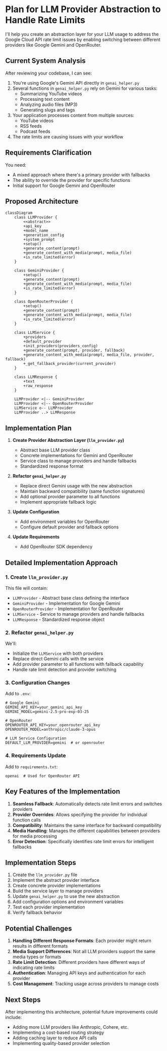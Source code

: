 # Plan for LLM Provider Abstraction to Handle Rate Limits

I'll help you create an abstraction layer for your LLM usage to address the Google Cloud API rate limit issues by enabling switching between different providers like Google Gemini and OpenRouter.

## Current System Analysis

After reviewing your codebase, I can see:

1. You're using Google's Gemini API directly in `genai_helper.py`
2. Several functions in `genai_helper.py` rely on Gemini for various tasks:
   - Summarizing YouTube videos
   - Processing text content
   - Analyzing audio files (MP3)
   - Generating slugs and tags
3. Your application processes content from multiple sources:
   - YouTube videos
   - RSS feeds
   - Podcast feeds
4. The rate limits are causing issues with your workflow

## Requirements Clarification

You need:
- A mixed approach where there's a primary provider with fallbacks
- The ability to override the provider for specific functions
- Initial support for Google Gemini and OpenRouter

## Proposed Architecture

```mermaid
classDiagram
    class LLMProvider {
        <<abstract>>
        +api_key
        +model_name
        +generation_config
        +system_prompt
        +setup()
        +generate_content(prompt)
        +generate_content_with_media(prompt, media_file)
        +is_rate_limited(error)
    }
    
    class GeminiProvider {
        +setup()
        +generate_content(prompt)
        +generate_content_with_media(prompt, media_file)
        +is_rate_limited(error)
    }
    
    class OpenRouterProvider {
        +setup()
        +generate_content(prompt)
        +generate_content_with_media(prompt, media_file)
        +is_rate_limited(error)
    }
    
    class LLMService {
        +providers
        +default_provider
        +init_providers(providers_config)
        +generate_content(prompt, provider, fallback)
        +generate_content_with_media(prompt, media_file, provider, fallback)
        +_get_fallback_provider(current_provider)
    }
    
    class LLMResponse {
        +text
        +raw_response
    }
    
    LLMProvider <|-- GeminiProvider
    LLMProvider <|-- OpenRouterProvider
    LLMService o-- LLMProvider
    LLMProvider ..> LLMResponse
```

## Implementation Plan

1. **Create Provider Abstraction Layer (`llm_provider.py`)**
   - Abstract base LLM provider class
   - Concrete implementations for Gemini and OpenRouter
   - Service class to manage providers and handle fallbacks
   - Standardized response format

2. **Refactor `genai_helper.py`**
   - Replace direct Gemini usage with the new abstraction
   - Maintain backward compatibility (same function signatures)
   - Add optional provider parameter to all functions
   - Implement appropriate fallback logic

3. **Update Configuration**
   - Add environment variables for OpenRouter
   - Configure default provider and fallback options

4. **Update Requirements**
   - Add OpenRouter SDK dependency

## Detailed Implementation Approach

### 1. Create `llm_provider.py`

This file will contain:
- `LLMProvider` - Abstract base class defining the interface
- `GeminiProvider` - Implementation for Google Gemini
- `OpenRouterProvider` - Implementation for OpenRouter
- `LLMService` - Service to manage providers and handle fallbacks
- `LLMResponse` - Standardized response object

### 2. Refactor `genai_helper.py`

We'll:
- Initialize the `LLMService` with both providers
- Replace direct Gemini calls with the service
- Add provider parameter to all functions with fallback capability
- Handle rate limit detection and provider switching

### 3. Configuration Changes

Add to `.env`:
```
# Google Gemini
GEMINI_API_KEY=your_gemini_api_key
GEMINI_MODEL=gemini-2.5-pro-exp-03-25

# OpenRouter
OPENROUTER_API_KEY=your_openrouter_api_key
OPENROUTER_MODEL=anthropic/claude-3-opus

# LLM Service Configuration
DEFAULT_LLM_PROVIDER=gemini  # or openrouter
```

### 4. Requirements Update

Add to `requirements.txt`:
```
openai  # Used for OpenRouter API
```

## Key Features of the Implementation

1. **Seamless Fallback**: Automatically detects rate limit errors and switches providers
2. **Provider Overrides**: Allows specifying the provider for individual function calls
3. **Compatibility**: Maintains the same interface for backward compatibility
4. **Media Handling**: Manages the different capabilities between providers for media processing
5. **Error Detection**: Specifically identifies rate limit errors for intelligent fallbacks

## Implementation Steps

1. Create the `llm_provider.py` file
2. Implement the abstract provider interface
3. Create concrete provider implementations
4. Build the service layer to manage providers
5. Update `genai_helper.py` to use the new abstraction
6. Add configuration options and environment variables
7. Test each provider implementation
8. Verify fallback behavior

## Potential Challenges

1. **Handling Different Response Formats**: Each provider might return results in different formats
2. **Media Support Differences**: Not all LLM providers support the same media types or formats
3. **Rate Limit Detection**: Different providers have different ways of indicating rate limits
4. **Authentication**: Managing API keys and authentication for each provider
5. **Cost Management**: Tracking usage across providers to manage costs

## Next Steps

After implementing this architecture, potential future improvements could include:
- Adding more LLM providers like Anthropic, Cohere, etc.
- Implementing a cost-based routing strategy
- Adding caching layer to reduce API calls
- Implementing quality-based provider selection